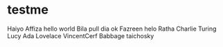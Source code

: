 # testme
Haiyo
Affiza
hello world
Bila pull dia ok
Fazreen
helo
Ratha
Charlie
Turing
Lucy 
Ada
Lovelace
VincentCerf
Babbage
taichosky
